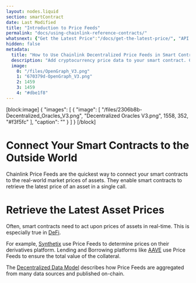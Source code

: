 ```yaml
---
layout: nodes.liquid
section: smartContract
date: Last Modified
title: "Introduction to Price Feeds"
permalink: "docs/using-chainlink-reference-contracts/"
whatsnext: {"Get the Latest Price":"/docs/get-the-latest-price/", "API Reference":"/docs/price-feeds-api-reference/", "Contract Addresses":"/docs/reference-contracts/"}
hidden: false
metadata: 
  title: "How to Use Chainlink Decentralized Price Feeds in Smart Contracts"
  description: "Add cryptocurrency price data to your smart contract. Chainlink price feeds include BTC/USD, BTC/ETH, ETH/USD and more!"
  image: 
    0: "/files/OpenGraph_V3.png"
    1: "670379d-OpenGraph_V3.png"
    2: 1459
    3: 1459
    4: "#dbe1f8"
---
```

[block:image]
{
  "images": [
    {
      "image": [
        "/files/2306b8b-Decentralized_Oracles_V3.png",
        "Decentralized Oracles V3.png",
        1558,
        352,
        "#f3f5fc"
      ],
      "caption": ""
    }
  ]
}
[/block]
# Connect Your Smart Contracts to the Outside World

Chainlink Price Feeds are the quickest way to connect your smart contracts to the real-world market prices of assets. They enable smart contracts to retrieve the latest price of an asset in a single call.

# Retrieve the Latest Asset Prices

Often, smart contracts need to act upon prices of assets in real-time. This is especially true in <a href="https://defi.chain.link/" target="_blank">DeFi</a>.

For example, <a href="https://www.synthetix.io/" target="_blank">Synthetix</a> use Price Feeds to determine prices on their derivatives platform. Lending and Borrowing platforms like <a href="https://aave.com/" target="_blank">AAVE</a> use Price Feeds to ensure the total value of the collateral.

The [Decentralized Data Model](../architecture-decentralized-model/) describes how Price Feeds are aggregated from many data sources and published on-chain.